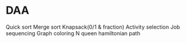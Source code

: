 # DAA
Quick sort
Merge sort
Knapsack(0/1 & fraction)
Activity selection 
Job sequencing 
Graph coloring 
N queen 
hamiltonian path

